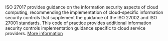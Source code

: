 ISO 27017 provides guidance on the information security aspects of cloud computing, recommending the implementation of cloud-specific information security controls that supplement the guidance of the ISO 27002 and ISO 27001 standards. This code of practice provides additional information security controls implementation guidance specific to cloud service providers. [More information](https://aws.amazon.com/compliance/iso-27017-faqs/)